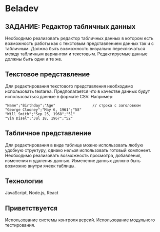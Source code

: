 # Beladev

## ЗАДАНИЕ: Редактор табличных данных

Необходимо реализовать редактор табличных данных в котором есть возможность работы как с текстовым представлением данных так и с табличным. Должна быть возможность визуально переключаться между табличным вариантом и текстовым. Редактируемые данные должны быть одни и те же.

## Текстовое представление

Для редактирования текстового представления необходимо использовать textarea. Предполагается что в качестве данных будут использоваться данные в формате CSV. Например:

```
"Name";"Birthday";"Age"                 // строка с заголовком
"George Clooney";"May 6, 1961";"58"
"Will Smith";"Sep 25, 1968";"51"
"Vin Disel";"Jul 18, 1967";"52"
```

## Табличное представление

Для редактирования в виде таблице можно использовать любую удобную структуру, однако нельзя использовать готовый компонент. Необходимо реализовать возможность просмотра, добавления, изменения и удаления данных. Изменение данных должно быть возможно внутри ячеек таблицы.

## Технологии

JavaScript, Node.js, React

## Приветствуется

Использование системы контроля версий.
Использование модульного тестирования.
